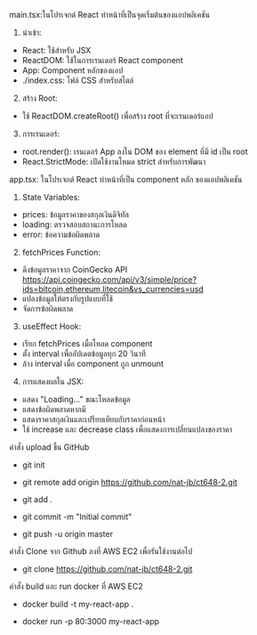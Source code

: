 
main.tsx:ในโปรเจกต์ React ทำหน้าที่เป็นจุดเริ่มต้นของแอปพลิเคชัน

1. นำเข้า:
- React: ใช้สำหรับ JSX
- ReactDOM: ใช้ในการเรนเดอร์ React component
- App: Component หลักของแอป
- ./index.css: ไฟล์ CSS สำหรับสไตล์

2. สร้าง Root:
- ใช้ ReactDOM.createRoot() เพื่อสร้าง root ที่จะเรนเดอร์แอป

3. การเรนเดอร์:
- root.render(): เรนเดอร์ App ลงใน DOM ของ element ที่มี id เป็น root
- React.StrictMode: เปิดใช้งานโหมด strict สำหรับการพัฒนา


app.tsx: ในโปรเจกต์ React ทำหน้าที่เป็น component หลัก ของแอปพลิเคชัน

1. State Variables:
- prices: ข้อมูลราคาของสกุลเงินดิจิทัล
- loading: ตรวจสอบสถานะการโหลด
- error: ข้อความข้อผิดพลาด
2. fetchPrices Function:
- ดึงข้อมูลราคาจาก CoinGecko API  https://api.coingecko.com/api/v3/simple/price?ids=bitcoin,ethereum,litecoin&vs_currencies=usd
- แปลงข้อมูลให้ตรงกับรูปแบบที่ใช้
- จัดการข้อผิดพลาด
3. useEffect Hook:
- เรียก fetchPrices เมื่อโหลด component
- ตั้ง interval เพื่ออัปเดตข้อมูลทุก 20 วินาที
- ล้าง interval เมื่อ component ถูก unmount
4. การแสดงผลใน JSX:
- แสดง "Loading..." ขณะโหลดข้อมูล
- แสดงข้อผิดพลาดหากมี
- แสดงราคาสกุลเงินและเปรียบเทียบกับราคาก่อนหน้า
- ใช้ increase และ decrease class เพื่อแสดงการเปลี่ยนแปลงของราคา


คำสั่ง upload ขึ้น GitHub

- git init

- git remote add origin https://github.com/nat-jb/ct648-2.git

- git add .

- git commit -m "Initial commit"

- git push -u origin master

คำสั่ง Clone จาก Github ลงที่ AWS EC2 เพื่อรันใช้งานต่อไป
- git clone https://github.com/nat-jb/ct648-2.git

คำสั่ง build และ run docker ที่ AWS EC2

- docker build -t my-react-app .

- docker run -p 80:3000 my-react-app

